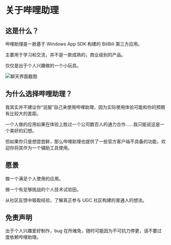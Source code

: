 # 关于哔哩助理

## 这是什么？

哔哩助理是一款基于 Windows App SDK 构建的 BiliBili 第三方应用。

主要用于学习和交流，并不是一款成熟的，商业级别的产品。

仅仅是出于个人兴趣做的一个小玩具。

![聊天界面截图](./assets/zh/chat-overview.png)

## 为什么选择哔哩助理？

我其实并不建议你“说服”自己来使用哔哩助理，因为实际使用体验可能和你的预期有比较大的差距。

一个人做的应用如果在体验上胜过一个公司数百人的通力合作……我只能说这是一个美好的幻想。

但如果你只是想尝尝鲜，那么哔哩助理也提供了一些官方客户端不具备的功能，欢迎你将其作为一个辅助工具使用。

## 愿景

做一个满足个人使用的应用。

做一个有足够挑战的个人技术试验田。

从社区反馈中吸取经验，了解真正参与 UGC 社区构建的普通人的想法。

## 免责声明

出于个人兴趣爱好制作，bug 在所难免，随时可能因为不可抗力停更，请不要过度依赖哔哩助理。